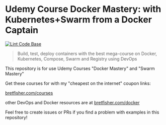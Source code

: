 # Udemy Course Docker Mastery: with Kubernetes+Swarm from a Docker Captain

[![Lint Code Base](https://github.com/BretFisher/udemy-docker-mastery/actions/workflows/call-super-linter.yaml/badge.svg)](https://github.com/BretFisher/udemy-docker-mastery/actions/workflows/call-super-linter.yaml)

> Build, test, deploy containers with the best mega-course on Docker, Kubernetes, Compose, Swarm and Registry using DevOps

This repository is for use Udemy Courses "Docker Mastery" and "Swarm Mastery"

Get these courses for with my "cheapest on the internet" coupon links:

[bretfisher.com/courses](https://www.bretfisher.com/courses)

other DevOps and Docker resources are at [bretfisher.com/docker](https://www.bretfisher.com/docker)

Feel free to create issues or PRs if you find a problem with examples in this repository!
